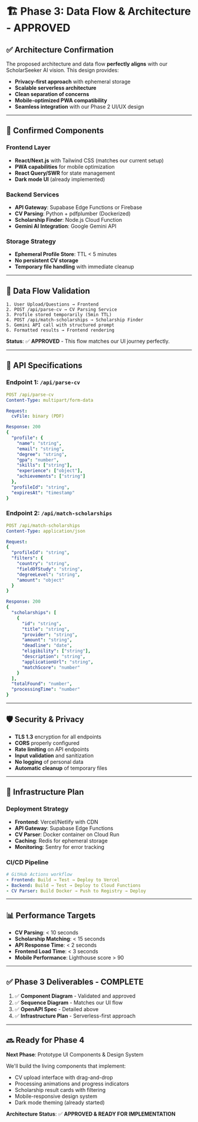 # 🏗️ Phase 3: Data Flow & Architecture - APPROVED

## ✅ Architecture Confirmation

The proposed architecture and data flow **perfectly aligns** with our ScholarSeeker AI vision. This design provides:

- **Privacy-first approach** with ephemeral storage
- **Scalable serverless architecture** 
- **Clean separation of concerns**
- **Mobile-optimized PWA compatibility**
- **Seamless integration** with our Phase 2 UI/UX design

---

## 🎯 Confirmed Components

### Frontend Layer
- **React/Next.js** with Tailwind CSS (matches our current setup)
- **PWA capabilities** for mobile optimization
- **React Query/SWR** for state management
- **Dark mode UI** (already implemented)

### Backend Services
- **API Gateway**: Supabase Edge Functions or Firebase
- **CV Parsing**: Python + pdfplumber (Dockerized)
- **Scholarship Finder**: Node.js Cloud Function
- **Gemini AI Integration**: Google Gemini API

### Storage Strategy
- **Ephemeral Profile Store**: TTL < 5 minutes
- **No persistent CV storage**
- **Temporary file handling** with immediate cleanup

---

## 🔄 Data Flow Validation

```
1. User Upload/Questions → Frontend
2. POST /api/parse-cv → CV Parsing Service
3. Profile stored temporarily (5min TTL)
4. POST /api/match-scholarships → Scholarship Finder
5. Gemini API call with structured prompt
6. Formatted results → Frontend rendering
```

**Status**: ✅ **APPROVED** - This flow matches our UI journey perfectly.

---

## 🔌 API Specifications

### Endpoint 1: `/api/parse-cv`
```yaml
POST /api/parse-cv
Content-Type: multipart/form-data

Request:
  cvFile: binary (PDF)

Response: 200
{
  "profile": {
    "name": "string",
    "email": "string",
    "degree": "string",
    "gpa": "number",
    "skills": ["string"],
    "experience": ["object"],
    "achievements": ["string"]
  },
  "profileId": "string",
  "expiresAt": "timestamp"
}
```

### Endpoint 2: `/api/match-scholarships`
```yaml
POST /api/match-scholarships
Content-Type: application/json

Request:
{
  "profileId": "string",
  "filters": {
    "country": "string",
    "fieldOfStudy": "string",
    "degreeLevel": "string",
    "amount": "object"
  }
}

Response: 200
{
  "scholarships": [
    {
      "id": "string",
      "title": "string",
      "provider": "string",
      "amount": "string",
      "deadline": "date",
      "eligibility": ["string"],
      "description": "string",
      "applicationUrl": "string",
      "matchScore": "number"
    }
  ],
  "totalFound": "number",
  "processingTime": "number"
}
```

---

## 🛡️ Security & Privacy

- **TLS 1.3** encryption for all endpoints
- **CORS** properly configured
- **Rate limiting** on API endpoints
- **Input validation** and sanitization
- **No logging** of personal data
- **Automatic cleanup** of temporary files

---

## 🚀 Infrastructure Plan

### Deployment Strategy
- **Frontend**: Vercel/Netlify with CDN
- **API Gateway**: Supabase Edge Functions
- **CV Parser**: Docker container on Cloud Run
- **Caching**: Redis for ephemeral storage
- **Monitoring**: Sentry for error tracking

### CI/CD Pipeline
```yaml
# GitHub Actions workflow
- Frontend: Build → Test → Deploy to Vercel
- Backend: Build → Test → Deploy to Cloud Functions
- CV Parser: Build Docker → Push to Registry → Deploy
```

---

## 📊 Performance Targets

- **CV Parsing**: < 10 seconds
- **Scholarship Matching**: < 15 seconds
- **API Response Time**: < 2 seconds
- **Frontend Load Time**: < 3 seconds
- **Mobile Performance**: Lighthouse score > 90

---

## ✅ Phase 3 Deliverables - COMPLETE

1. ✅ **Component Diagram** - Validated and approved
2. ✅ **Sequence Diagram** - Matches our UI flow
3. ✅ **OpenAPI Spec** - Detailed above
4. ✅ **Infrastructure Plan** - Serverless-first approach

---

## 🔜 Ready for Phase 4

**Next Phase**: Prototype UI Components & Design System

We'll build the living components that implement:
- CV upload interface with drag-and-drop
- Processing animations and progress indicators
- Scholarship result cards with filtering
- Mobile-responsive design system
- Dark mode theming (already started)

**Architecture Status**: ✅ **APPROVED & READY FOR IMPLEMENTATION**